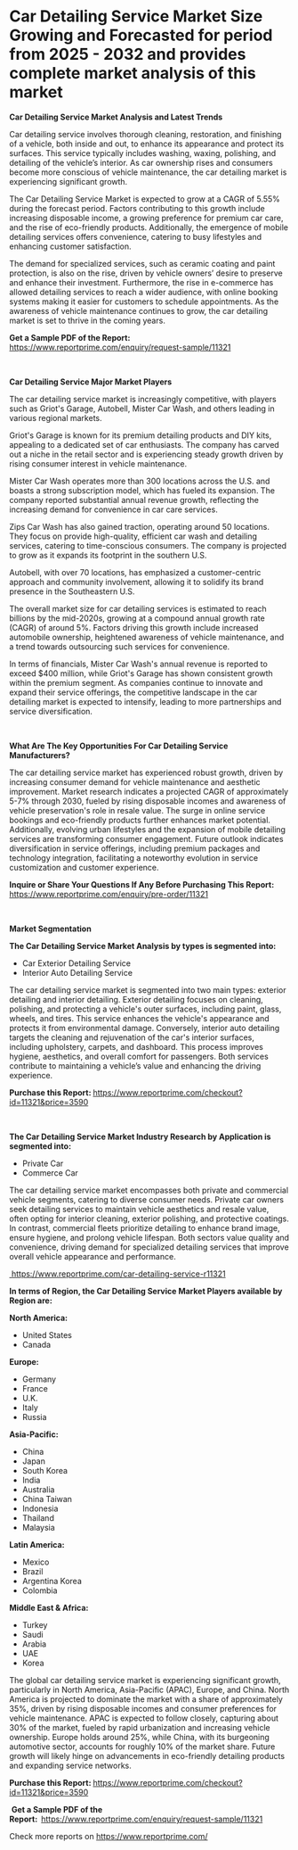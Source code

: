 <p><h1>Car Detailing Service Market Size Growing and Forecasted for period from 2025 - 2032 and provides complete market analysis of this market</h1></p><p><strong>Car Detailing Service Market Analysis and Latest Trends</strong></p>
<p><p>Car detailing service involves thorough cleaning, restoration, and finishing of a vehicle, both inside and out, to enhance its appearance and protect its surfaces. This service typically includes washing, waxing, polishing, and detailing of the vehicle’s interior. As car ownership rises and consumers become more conscious of vehicle maintenance, the car detailing market is experiencing significant growth. </p><p>The Car Detailing Service Market is expected to grow at a CAGR of 5.55% during the forecast period. Factors contributing to this growth include increasing disposable income, a growing preference for premium car care, and the rise of eco-friendly products. Additionally, the emergence of mobile detailing services offers convenience, catering to busy lifestyles and enhancing customer satisfaction. </p><p>The demand for specialized services, such as ceramic coating and paint protection, is also on the rise, driven by vehicle owners’ desire to preserve and enhance their investment. Furthermore, the rise in e-commerce has allowed detailing services to reach a wider audience, with online booking systems making it easier for customers to schedule appointments. As the awareness of vehicle maintenance continues to grow, the car detailing market is set to thrive in the coming years.</p></p>
<p><strong>Get a Sample PDF of the Report:&nbsp;</strong> <a href="https://www.reportprime.com/enquiry/request-sample/11321?utm_campaign=2735&utm_medium=2&utm_source=Github&utm_content=ia&utm_term=20032025&utm_id=car-detailing-service">https://www.reportprime.com/enquiry/request-sample/11321</a></p>
<p>&nbsp;</p>
<p><strong>Car Detailing Service Major Market Players</strong></p>
<p><p>The car detailing service market is increasingly competitive, with players such as Griot's Garage, Autobell, Mister Car Wash, and others leading in various regional markets. </p><p>Griot's Garage is known for its premium detailing products and DIY kits, appealing to a dedicated set of car enthusiasts. The company has carved out a niche in the retail sector and is experiencing steady growth driven by rising consumer interest in vehicle maintenance.</p><p>Mister Car Wash operates more than 300 locations across the U.S. and boasts a strong subscription model, which has fueled its expansion. The company reported substantial annual revenue growth, reflecting the increasing demand for convenience in car care services.</p><p>Zips Car Wash has also gained traction, operating around 50 locations. They focus on provide high-quality, efficient car wash and detailing services, catering to time-conscious consumers. The company is projected to grow as it expands its footprint in the southern U.S. </p><p>Autobell, with over 70 locations, has emphasized a customer-centric approach and community involvement, allowing it to solidify its brand presence in the Southeastern U.S. </p><p>The overall market size for car detailing services is estimated to reach billions by the mid-2020s, growing at a compound annual growth rate (CAGR) of around 5%. Factors driving this growth include increased automobile ownership, heightened awareness of vehicle maintenance, and a trend towards outsourcing such services for convenience.</p><p>In terms of financials, Mister Car Wash's annual revenue is reported to exceed $400 million, while Griot's Garage has shown consistent growth within the premium segment. As companies continue to innovate and expand their service offerings, the competitive landscape in the car detailing market is expected to intensify, leading to more partnerships and service diversification.</p></p>
<p>&nbsp;</p>
<p><strong>What Are The Key Opportunities For Car Detailing Service Manufacturers?</strong></p>
<p><p>The car detailing service market has experienced robust growth, driven by increasing consumer demand for vehicle maintenance and aesthetic improvement. Market research indicates a projected CAGR of approximately 5-7% through 2030, fueled by rising disposable incomes and awareness of vehicle preservation's role in resale value. The surge in online service bookings and eco-friendly products further enhances market potential. Additionally, evolving urban lifestyles and the expansion of mobile detailing services are transforming consumer engagement. Future outlook indicates diversification in service offerings, including premium packages and technology integration, facilitating a noteworthy evolution in service customization and customer experience.</p></p>
<p><strong>Inquire or Share Your Questions If Any Before Purchasing This Report:</strong> <a href="https://www.reportprime.com/enquiry/pre-order/11321?utm_campaign=2735&utm_medium=2&utm_source=Github&utm_content=ia&utm_term=20032025&utm_id=car-detailing-service">https://www.reportprime.com/enquiry/pre-order/11321</a></p>
<p>&nbsp;</p>
<p><strong>Market Segmentation</strong></p>
<p><strong>The Car Detailing Service Market Analysis by types is segmented into:</strong></p>
<p><ul><li>Car Exterior Detailing Service</li><li>Interior Auto Detailing Service</li></ul></p>
<p><p>The car detailing service market is segmented into two main types: exterior detailing and interior detailing. Exterior detailing focuses on cleaning, polishing, and protecting a vehicle's outer surfaces, including paint, glass, wheels, and tires. This service enhances the vehicle's appearance and protects it from environmental damage. Conversely, interior auto detailing targets the cleaning and rejuvenation of the car's interior surfaces, including upholstery, carpets, and dashboard. This process improves hygiene, aesthetics, and overall comfort for passengers. Both services contribute to maintaining a vehicle’s value and enhancing the driving experience.</p></p>
<p><strong>Purchase this Report:&nbsp;</strong><a href="https://www.reportprime.com/checkout?id=11321&price=3590&utm_campaign=2735&utm_medium=2&utm_source=Github&utm_content=ia&utm_term=20032025&utm_id=car-detailing-service">https://www.reportprime.com/checkout?id=11321&price=3590</a></p>
<p>&nbsp;</p>
<p><strong>The Car Detailing Service Market Industry Research by Application is segmented into:</strong></p>
<p><ul><li>Private Car</li><li>Commerce Car</li></ul></p>
<p><p>The car detailing service market encompasses both private and commercial vehicle segments, catering to diverse consumer needs. Private car owners seek detailing services to maintain vehicle aesthetics and resale value, often opting for interior cleaning, exterior polishing, and protective coatings. In contrast, commercial fleets prioritize detailing to enhance brand image, ensure hygiene, and prolong vehicle lifespan. Both sectors value quality and convenience, driving demand for specialized detailing services that improve overall vehicle appearance and performance.</p></p>
<p><a href="https://www.reportprime.com/car-detailing-service-r11321?utm_campaign=2735&utm_medium=2&utm_source=Github&utm_content=ia&utm_term=20032025&utm_id=car-detailing-service">&nbsp;https://www.reportprime.com/car-detailing-service-r11321</a></p>
<p><strong>In terms of Region, the Car Detailing Service Market Players available by Region are:</strong></p>
<p>
    <p> <strong> North America: </strong>
        <ul>
            <li>United States</li>
            <li>Canada</li>
        </ul>
        </p> 
    <p> <strong> Europe: </strong>
        <ul>
            <li>Germany</li>
            <li>France</li>
            <li>U.K.</li>
            <li>Italy</li>
            <li>Russia</li>
        </ul>
        </p> 
    <p> <strong> Asia-Pacific: </strong>
        <ul>
            <li>China</li>
            <li>Japan</li>
            <li>South Korea</li>
            <li>India</li>
            <li>Australia</li>
            <li>China Taiwan</li>
            <li>Indonesia</li>
            <li>Thailand</li>
            <li>Malaysia</li>
        </ul>
        </p> 
    <p> <strong> Latin America: </strong>
        <ul>
            <li>Mexico</li>
            <li>Brazil</li>
            <li>Argentina Korea</li>
            <li>Colombia</li>
        </ul>
        </p> 
    <p> <strong> Middle East & Africa: </strong>
        <ul>
            <li>Turkey</li>
            <li>Saudi</li>
            <li>Arabia</li>
            <li>UAE</li>
            <li>Korea</li>
        </ul>
    </p>
    </p>
<p><p>The global car detailing service market is experiencing significant growth, particularly in North America, Asia-Pacific (APAC), Europe, and China. North America is projected to dominate the market with a share of approximately 35%, driven by rising disposable incomes and consumer preferences for vehicle maintenance. APAC is expected to follow closely, capturing about 30% of the market, fueled by rapid urbanization and increasing vehicle ownership. Europe holds around 25%, while China, with its burgeoning automotive sector, accounts for roughly 10% of the market share. Future growth will likely hinge on advancements in eco-friendly detailing products and expanding service networks.</p></p>
<p><strong>Purchase this Report: </strong><a href="https://www.reportprime.com/checkout?id=11321&price=3590&utm_campaign=2735&utm_medium=2&utm_source=Github&utm_content=ia&utm_term=20032025&utm_id=car-detailing-service">https://www.reportprime.com/checkout?id=11321&price=3590</a></p>
<p>&nbsp;<strong>Get a Sample PDF of the Report:&nbsp;&nbsp;</strong><a href="https://www.reportprime.com/enquiry/request-sample/11321?utm_campaign=2735&utm_medium=2&utm_source=Github&utm_content=ia&utm_term=20032025&utm_id=car-detailing-service">https://www.reportprime.com/enquiry/request-sample/11321</a></p>
<p><strong></strong></p>
<p>Check more reports on <a href="https://www.reportprime.com/?utm_campaign=2735&utm_medium=2&utm_source=Github&utm_content=ia&utm_term=20032025&utm_id=car-detailing-service">https://www.reportprime.com/</a></p>